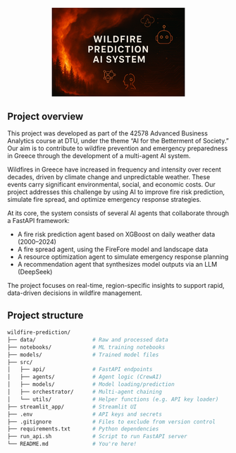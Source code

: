 <p align="center">
  <img src="https://raw.githubusercontent.com/zosialenarczyk/wildfire-prevention/main/Banner.png" alt="Wildfire Prediction AI System Banner" width="60%">
</p>

## Project overview

This project was developed as part of the 42578 Advanced Business Analytics course at DTU, under the theme “AI for the Betterment of Society.” Our aim is to contribute to wildfire prevention and emergency preparedness in Greece through the development of a multi-agent AI system.

Wildfires in Greece have increased in frequency and intensity over recent decades, driven by climate change and unpredictable weather. These events carry significant environmental, social, and economic costs. Our project addresses this challenge by using AI to improve fire risk prediction, simulate fire spread, and optimize emergency response strategies.

At its core, the system consists of several AI agents that collaborate through a FastAPI framework:

- A fire risk prediction agent based on XGBoost on daily weather data (2000–2024)  
- A fire spread agent, using the FireFore model and landscape data  
- A resource optimization agent to simulate emergency response planning  
- A recommendation agent that synthesizes model outputs via an LLM (DeepSeek)  

The project focuses on real-time, region-specific insights to support rapid, data-driven decisions in wildfire management.


## Project structure

```bash
wildfire-prediction/
├── data/                  # Raw and processed data
├── notebooks/             # ML training notebooks
├── models/                # Trained model files
├── src/
│   ├── api/               # FastAPI endpoints
│   ├── agents/            # Agent logic (CrewAI)
│   ├── models/            # Model loading/prediction
│   ├── orchestrator/      # Multi-agent chaining
│   └── utils/             # Helper functions (e.g. API key loader)
├── streamlit_app/         # Streamlit UI 
├── .env                   # API keys and secrets
├── .gitignore             # Files to exclude from version control
├── requirements.txt       # Python dependencies
├── run_api.sh             # Script to run FastAPI server
└── README.md              # You're here!
